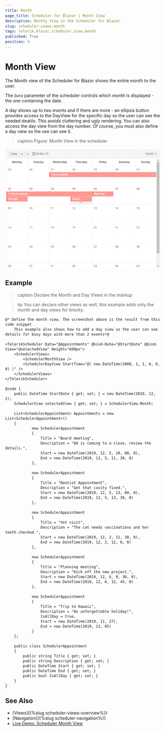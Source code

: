 ```yaml
---
title: Month
page_title: Scheduler for Blazor | Month View
description: Monthy View in the Scheduler for Blazor
slug: scheduler-views-month
tags: telerik,blazor,scheduler,view,month
published: True
position: 4
---
```


# Month View

The Month view of the Scheduler for Blazor shows the entire month to the user.

The `Date` parameter of the scheduler controls which month is displayed - the one containing the date.

A day shows up to two events and if there are more - an ellipsis button provides access to the DayView for the specific day so the user can see the needed deatils. This avoids cluttering and ugly rendering. You can also access the day view from the day number. Of course, you must also define a day view so the use can see it.

>caption Figure: Month View in the scheduler

![](images/month-view-sample.png)

## Example

>caption Declare the Month and Day Views in the markup

>tip You can declare other views as well, this example adds only the month and day views for brevity.

````CSHTML
@* Define the month view. The screenshot above is the result from this code snippet
    This example also shows how to add a day view so the user can see details for busy days with more than 2 events*@

<TelerikScheduler Data="@Appointments" @bind-Date="@StartDate" @bind-View="@selectedView" Height="600px">
    <SchedulerViews>
        <SchedulerMonthView />
        <SchedulerDayView StartTime="@( new DateTime(2000, 1, 1, 8, 0, 0) )" />
    </SchedulerViews>
</TelerikScheduler>

@code {
    public DateTime StartDate { get; set; } = new DateTime(2019, 12, 2);
    SchedulerView selectedView { get; set; } = SchedulerView.Month;

    List<SchedulerAppointment> Appointments = new List<SchedulerAppointment>()
    {
            new SchedulerAppointment
            {
                Title = "Board meeting",
                Description = "Q4 is coming to a close, review the details.",
                Start = new DateTime(2019, 12, 5, 10, 00, 0),
                End = new DateTime(2019, 12, 5, 11, 30, 0)
            },

            new SchedulerAppointment
            {
                Title = "Dentist Appointment",
                Description = "Get that cavity fixed.",
                Start = new DateTime(2019, 12, 5, 13, 00, 0),
                End = new DateTime(2019, 12, 5, 13, 30, 0)
            },

            new SchedulerAppointment
            {
                Title = "Vet visit",
                Description = "The cat needs vaccinations and her teeth checked.",
                Start = new DateTime(2019, 12, 2, 11, 30, 0),
                End = new DateTime(2019, 12, 2, 12, 0, 0)
            },

            new SchedulerAppointment
            {
                Title = "Planning meeting",
                Description = "Kick off the new project.",
                Start = new DateTime(2019, 12, 6, 9, 30, 0),
                End = new DateTime(2019, 12, 6, 12, 45, 0)
            },

            new SchedulerAppointment
            {
                Title = "Trip to Hawaii",
                Description = "An unforgettable holiday!",
                IsAllDay = true,
                Start = new DateTime(2019, 11, 27),
                End = new DateTime(2019, 12, 05)
            }
    };

    public class SchedulerAppointment
    {
        public string Title { get; set; }
        public string Description { get; set; }
        public DateTime Start { get; set; }
        public DateTime End { get; set; }
        public bool IsAllDay { get; set; }
    }
}
````




## See Also

  * [Views]({%slug scheduler-views-overview%})
  * [Navigation]({%slug scheduler-navigation%})
  * [Live Demo: Scheduler Month View](https://demos.telerik.com/blazor-ui/scheduler/month-view)
  

